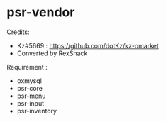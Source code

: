# psr-vendor

Credits:
- Kz#5669 : https://github.com/dotKz/kz-omarket
- Converted by RexShack

Requirement : 
- oxmysql
- psr-core
- psr-menu
- psr-input
- psr-inventory
